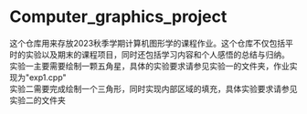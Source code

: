 # Computer_graphics_project
这个仓库用来存放2023秋季学期计算机图形学的课程作业。这个仓库不仅包括平时的实验以及期末的课程项目，同时还包括学习内容和个人感悟的总结与归纳。
<br>实验一主要需要绘制一颗五角星，具体的实验要求请参见实验一的文件夹，作业实现为"exp1.cpp"
<br>实验二需要完成绘制一个三角形，同时实现内部区域的填充，具体实验要求请参见实验二的文件夹
